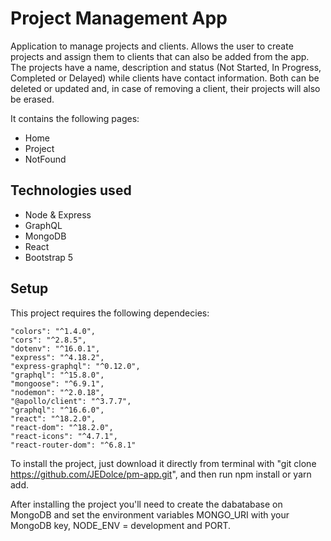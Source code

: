 # Project Management App

Application to manage projects and clients. Allows the user to create projects and assign them to clients that can also be added from the app. The projects have a name, description and status (Not Started, In Progress, Completed or Delayed) while clients have contact information. Both can be deleted or updated and, in case of removing a client, their projects will also be erased. 

It contains the following pages:

  - Home
  - Project
  - NotFound

## Technologies used

- Node & Express
- GraphQL
- MongoDB
- React
- Bootstrap 5

## Setup

This project requires the following dependecies:
    
    "colors": "^1.4.0",
    "cors": "^2.8.5",
    "dotenv": "^16.0.1",
    "express": "^4.18.2",
    "express-graphql": "^0.12.0",
    "graphql": "^15.8.0",
    "mongoose": "^6.9.1",
    "nodemon": "^2.0.18",
    "@apollo/client": "^3.7.7",
    "graphql": "^16.6.0",
    "react": "^18.2.0",
    "react-dom": "^18.2.0",
    "react-icons": "^4.7.1",
    "react-router-dom": "^6.8.1"

To install the project, just download it directly from terminal with "git clone https://github.com/JEDolce/pm-app.git", and then run npm install or yarn add. 

After installing the project you'll need to create the dabatabase on MongoDB and set the environment variables MONGO_URI with your
MongoDB key, NODE_ENV = development and PORT.

